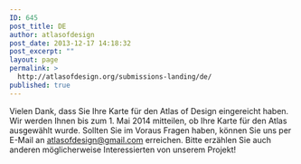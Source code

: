 ```yaml
---
ID: 645
post_title: DE
author: atlasofdesign
post_date: 2013-12-17 14:18:32
post_excerpt: ""
layout: page
permalink: >
  http://atlasofdesign.org/submissions-landing/de/
published: true
---
```

Vielen Dank, dass Sie Ihre Karte für den Atlas of Design eingereicht haben. Wir werden Ihnen bis zum 1. Mai 2014 mitteilen, ob Ihre Karte für den Atlas ausgewählt wurde. Sollten Sie im Voraus Fragen haben, können Sie uns per E-Mail an <a href="mailto:atlasofdesign@gmail.com">atlasofdesign@gmail.com</a> erreichen. Bitte erzählen Sie auch anderen möglicherweise Interessierten von unserem Projekt!